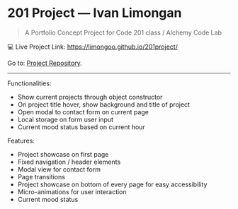 # 201 Project — Ivan Limongan


> A Portfolio Concept Project for Code 201 class / Alchemy Code Lab

:computer: Live Project Link: https://limongoo.github.io/201project/



Go to: [Project Repository](http://www.github.com/limongoo).

----

Functionalities:
- Show current projects through object constructor
- On project title hover, show background and title of project
- Open modal to contact form on current page
- Local storage on form user input
- Current mood status based on current hour


Features:
- Project showcase on first page
- Fixed navigation / header elements
- Modal view for contact form
- Page transitions
- Project showcase on bottom of every page for easy accessibility
- Micro-animations for user interaction
- Current mood status